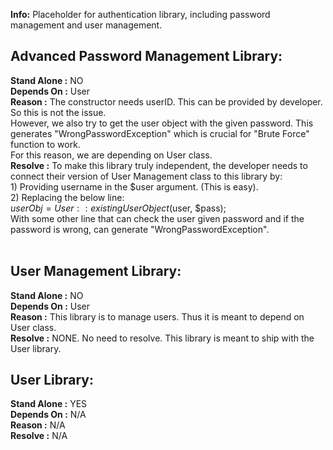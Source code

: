 **Info:** Placeholder for authentication library, including password management and user management.


Advanced Password Management Library:
--------------------------------------------

**Stand Alone	:** NO<BR>
**Depends On	:** User<BR>
**Reason		:** The constructor needs userID. This can be provided by developer. So this is not the issue.<BR>
		  However, we also try to get the user object with the given password. This generates "WrongPasswordException" which is crucial for "Brute Force" function to work.<BR>
		  For this reason, we are depending on User class.<BR>
**Resolve		:** To make this library truly independent, the developer needs to connect their version of User Management class to this library by:<BR>
		  1) Providing username in the $user argument. (This is easy).<BR>
		  2) Replacing the below line:<BR>
			$userObj = User::existingUserObject($user, $pass);<BR>
		     With some other line that can check the user given password and if the password is wrong, can generate "WrongPasswordException".<BR>
<BR>




User Management Library:
--------------------------------
**Stand Alone	:** NO<BR>
**Depends On	:** User<BR>
**Reason		:** This library is to manage users. Thus it is meant to depend on User class.<BR>
**Resolve		:** NONE. No need to resolve. This library is meant to ship with the User library.<BR>




User Library:
-----------------------
**Stand Alone	:** YES<BR>
**Depends On	:** N/A<BR>
**Reason		:** N/A<BR>
**Resolve		:** N/A<BR>